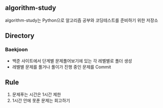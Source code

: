 ## algorithm-study
algorithm-study는 Python으로 알고리즘 공부와 코딩테스트를 준비하기 위한 저장소

## Directory
### Baekjoon
- 백준 사이트에서 단계별 문제풀어보기에 있는 각 레벨별로 폴더 생성
- 레벨별 문제를 풀거나 풀이가 진행 중인 문제를 Commit

## Rule
1. 문제푸는 시간은 1시간 제한
2. 1시간 안에 못푼 문제는 회고하기
